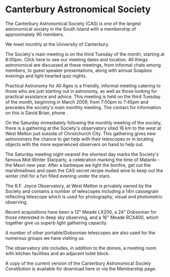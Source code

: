 Canterbury Astronomical Society
===============================

The Canterbury Astronomical Society (CAS) is one of the largest astronomical
society in the South Island with a membership of approximately 90 members.

We meet monthly at the University of Canterbury.

The Society's main meeting is on the third Tuesday of the month, starting at
8:00pm. Click here to see our meeting dates and location. All things
astronomical are discussed at these meetings, from informal chats among
members, to guest speaker presentations, along with annual Soapbox evenings and
light hearted quiz nights.

Practical Astronomy for All Ages is a friendly, informal meeting catering to
those who are just starting out in astronomy, as well as those looking for
practical assistance and advice. This meeting is held on the third Tuesday of
the month, beginning in March 2009, from 7:00pm to 7:45pm and precedes the
society's main monthly meeting. The contact for information on this is David
Brian, phone .

On the Saturday immediately following the monthly meeting of the society, there
is a gathering at the Society's observatory sited 18 km to the west at West
Melton just outside of Christchurch City. This gathering gives new astronomers
the chance to get help with their telescopes or in locating objects with the
more experienced observers on hand to help out.

The Saturday meeting night nearest the shortest day marks the Society's famous
Mid-Winter Starparty, a celebration marking the time of Matariki - the Maori
new year. After a barbeque we light the bonfire, get out the marshmallows and
open the CAS secret recipe mulled wine to keep out the winter chill for a fun
filled evening under the stars.

The R.F. Joyce Observatory, at West Melton is privately owned by the Society
and contains a number of telescopes including a 14in cassegrain reflecting
telescope which is used for photography, visual and photometric observing.

Recent acquisitions have been a 12" Meade LX200, a 24" Dobsonian for those
interested in deep sky observing, and a 16" Meade RCX400, which together give
us superb light gathering capacity.

A number of other portable/Dobsonian telescopes are also used for the numerous
groups we have visiting us.

The observatory site includes, in addition to the domes, a meeting room with
kitchen facilities and an adjacent toilet block.

A copy of the current version of the Canterbury Astronomical Society
Constitution is available for download here or via the Membership page. 
